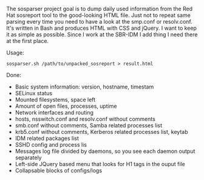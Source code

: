 The sosparser project goal is to dump daily used information from the Red Hat sosreport tool to the good-looking HTML file. Just not to repeat same parsing every time you need to have a look at the smp.conf or resolv.conf. It's written in Bash and produces HTML with CSS and jQuery. I want to keep it as simple as possible. Since I work at the SBR-IDM I add thing I need there at the first place.

Usage:

    sosparser.sh /path/to/unpacked_sosreport > result.html

Done:
 * Basic system information: version, hostname, timestam
 * SELinux status
 * Mounted filesystems, space left
 * Amount of open files, processes, uptime
 * Network interfaces and routing 
 * hosts, nsswitch.conf and resolv.conf without comments
 * smb.conf without comments, Samba related processes list
 * krb5.conf without comments, Kerberos related processes list, keytab
 * IDM related packages list
 * SSHD config and process lis
 * Messages log file divided by daemons, so you see each daemon output separately
 * Left-side JQuery based menu that looks for H1 tags in the ouput file
 * Collapsable blocks of configs/logs